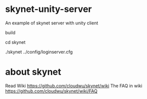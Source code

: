 # skynet-unity-server
An example of skynet server with unity client

build

cd skynet

./skynet ../config/loginserver.cfg

# about skynet

Read Wiki https://github.com/cloudwu/skynet/wiki
The FAQ in wiki https://github.com/cloudwu/skynet/wiki/FAQ
